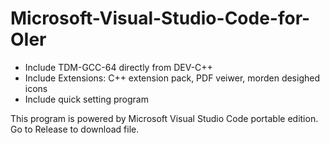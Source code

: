 # Microsoft-Visual-Studio-Code-for-OIer 

- Include TDM-GCC-64 directly from DEV-C++
- Include Extensions: C++ extension pack, PDF veiwer, morden desighed icons
- Include quick setting program

This program is powered by Microsoft Visual Studio Code portable edition.  
Go to Release to download file.
